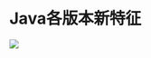 # Java各版本新特征

![](https://oss-pic.wangshaogang.com/1586691968248-f0edc1c4-1dfa-423f-9af1-b93572e15362.png)